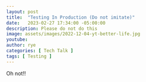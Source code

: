 ```yaml
---
layout: post
title:  "Testing In Production (Do not imitate)"
date:   2023-02-27 17:34:00 -05:00:00
description: Please do not do this
image: assets/images/2022-12-04-yt-better-life.jpg
youtube: 
author: rye
categories: [ Tech Talk ]
tags: [ Testing ]
---
```


Oh not!! 